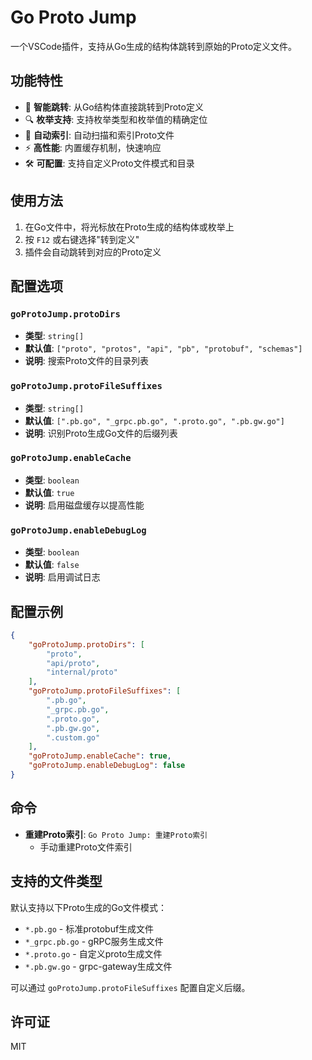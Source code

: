 # Go Proto Jump

一个VSCode插件，支持从Go生成的结构体跳转到原始的Proto定义文件。

## 功能特性

- 🚀 **智能跳转**: 从Go结构体直接跳转到Proto定义
- 🔍 **枚举支持**: 支持枚举类型和枚举值的精确定位
- 📁 **自动索引**: 自动扫描和索引Proto文件
- ⚡ **高性能**: 内置缓存机制，快速响应
- 🛠️ **可配置**: 支持自定义Proto文件模式和目录

## 使用方法

1. 在Go文件中，将光标放在Proto生成的结构体或枚举上
2. 按 `F12` 或右键选择"转到定义"
3. 插件会自动跳转到对应的Proto定义

## 配置选项

### `goProtoJump.protoDirs`
- **类型**: `string[]`
- **默认值**: `["proto", "protos", "api", "pb", "protobuf", "schemas"]`
- **说明**: 搜索Proto文件的目录列表

### `goProtoJump.protoFileSuffixes`
- **类型**: `string[]`
- **默认值**: `[".pb.go", "_grpc.pb.go", ".proto.go", ".pb.gw.go"]`
- **说明**: 识别Proto生成Go文件的后缀列表

### `goProtoJump.enableCache`
- **类型**: `boolean`
- **默认值**: `true`
- **说明**: 启用磁盘缓存以提高性能

### `goProtoJump.enableDebugLog`
- **类型**: `boolean`
- **默认值**: `false`
- **说明**: 启用调试日志

## 配置示例

```json
{
    "goProtoJump.protoDirs": [
        "proto",
        "api/proto",
        "internal/proto"
    ],
    "goProtoJump.protoFileSuffixes": [
        ".pb.go",
        "_grpc.pb.go",
        ".proto.go",
        ".pb.gw.go",
        ".custom.go"
    ],
    "goProtoJump.enableCache": true,
    "goProtoJump.enableDebugLog": false
}
```

## 命令

- **重建Proto索引**: `Go Proto Jump: 重建Proto索引`
  - 手动重建Proto文件索引

## 支持的文件类型

默认支持以下Proto生成的Go文件模式：
- `*.pb.go` - 标准protobuf生成文件
- `*_grpc.pb.go` - gRPC服务生成文件  
- `*.proto.go` - 自定义proto生成文件
- `*.pb.gw.go` - grpc-gateway生成文件

可以通过 `goProtoJump.protoFileSuffixes` 配置自定义后缀。

## 许可证

MIT